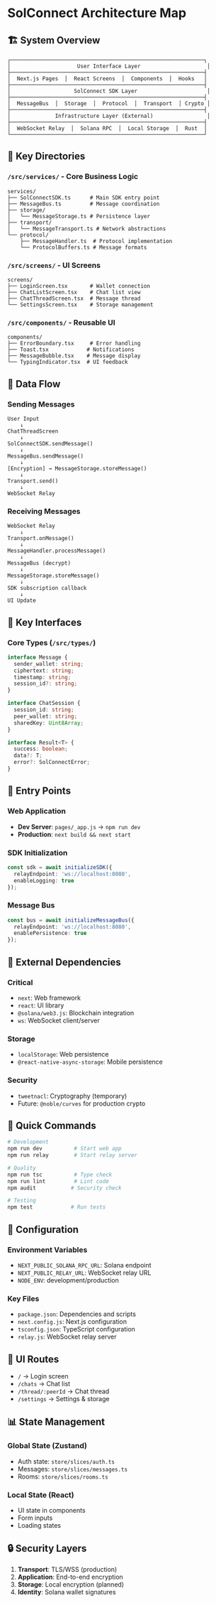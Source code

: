 # SolConnect Architecture Map

## 🏗️ System Overview

```
┌─────────────────────────────────────────────────────────────┐
│                     User Interface Layer                     │
├─────────────────────────────────────────────────────────────┤
│  Next.js Pages  │  React Screens  │  Components  │  Hooks   │
├─────────────────────────────────────────────────────────────┤
│                    SolConnect SDK Layer                      │
├─────────────────────────────────────────────────────────────┤
│  MessageBus  │  Storage  │  Protocol  │  Transport  │ Crypto │
├─────────────────────────────────────────────────────────────┤
│              Infrastructure Layer (External)                 │
├─────────────────────────────────────────────────────────────┤
│  WebSocket Relay  │  Solana RPC  │  Local Storage  │  Rust  │
└─────────────────────────────────────────────────────────────┘
```

## 📁 Key Directories

### `/src/services/` - Core Business Logic
```
services/
├── SolConnectSDK.ts      # Main SDK entry point
├── MessageBus.ts         # Message coordination
├── storage/
│   └── MessageStorage.ts # Persistence layer
├── transport/
│   └── MessageTransport.ts # Network abstractions
└── protocol/
    ├── MessageHandler.ts  # Protocol implementation
    └── ProtocolBuffers.ts # Message formats
```

### `/src/screens/` - UI Screens
```
screens/
├── LoginScreen.tsx       # Wallet connection
├── ChatListScreen.tsx    # Chat list view
├── ChatThreadScreen.tsx  # Message thread
└── SettingsScreen.tsx    # Storage management
```

### `/src/components/` - Reusable UI
```
components/
├── ErrorBoundary.tsx     # Error handling
├── Toast.tsx            # Notifications
├── MessageBubble.tsx    # Message display
└── TypingIndicator.tsx  # UI feedback
```

## 🔄 Data Flow

### Sending Messages
```
User Input
    ↓
ChatThreadScreen
    ↓
SolConnectSDK.sendMessage()
    ↓
MessageBus.sendMessage()
    ↓
[Encryption] → MessageStorage.storeMessage()
    ↓
Transport.send()
    ↓
WebSocket Relay
```

### Receiving Messages
```
WebSocket Relay
    ↓
Transport.onMessage()
    ↓
MessageHandler.processMessage()
    ↓
MessageBus (decrypt)
    ↓
MessageStorage.storeMessage()
    ↓
SDK subscription callback
    ↓
UI Update
```

## 🔑 Key Interfaces

### Core Types (`/src/types/`)
```typescript
interface Message {
  sender_wallet: string;
  ciphertext: string;
  timestamp: string;
  session_id?: string;
}

interface ChatSession {
  session_id: string;
  peer_wallet: string;
  sharedKey: Uint8Array;
}

interface Result<T> {
  success: boolean;
  data?: T;
  error?: SolConnectError;
}
```

## 🎯 Entry Points

### Web Application
- **Dev Server**: `pages/_app.js` → `npm run dev`
- **Production**: `next build && next start`

### SDK Initialization
```typescript
const sdk = await initializeSDK({
  relayEndpoint: 'ws://localhost:8080',
  enableLogging: true
});
```

### Message Bus
```typescript
const bus = await initializeMessageBus({
  relayEndpoint: 'ws://localhost:8080',
  enablePersistence: true
});
```

## 🔌 External Dependencies

### Critical
- `next`: Web framework
- `react`: UI library
- `@solana/web3.js`: Blockchain integration
- `ws`: WebSocket client/server

### Storage
- `localStorage`: Web persistence
- `@react-native-async-storage`: Mobile persistence

### Security
- `tweetnacl`: Cryptography (temporary)
- Future: `@noble/curves` for production crypto

## 🚀 Quick Commands

```bash
# Development
npm run dev          # Start web app
npm run relay        # Start relay server

# Quality
npm run tsc          # Type check
npm run lint         # Lint code
npm audit           # Security check

# Testing
npm test            # Run tests
```

## 🔧 Configuration

### Environment Variables
- `NEXT_PUBLIC_SOLANA_RPC_URL`: Solana endpoint
- `NEXT_PUBLIC_RELAY_URL`: WebSocket relay URL
- `NODE_ENV`: development/production

### Key Files
- `package.json`: Dependencies and scripts
- `next.config.js`: Next.js configuration
- `tsconfig.json`: TypeScript configuration
- `relay.js`: WebSocket relay server

## 🎨 UI Routes

- `/` → Login screen
- `/chats` → Chat list
- `/thread/:peerId` → Chat thread
- `/settings` → Settings & storage

## 📊 State Management

### Global State (Zustand)
- Auth state: `store/slices/auth.ts`
- Messages: `store/slices/messages.ts`
- Rooms: `store/slices/rooms.ts`

### Local State (React)
- UI state in components
- Form inputs
- Loading states

## 🔒 Security Layers

1. **Transport**: TLS/WSS (production)
2. **Application**: End-to-end encryption
3. **Storage**: Local encryption (planned)
4. **Identity**: Solana wallet signatures 